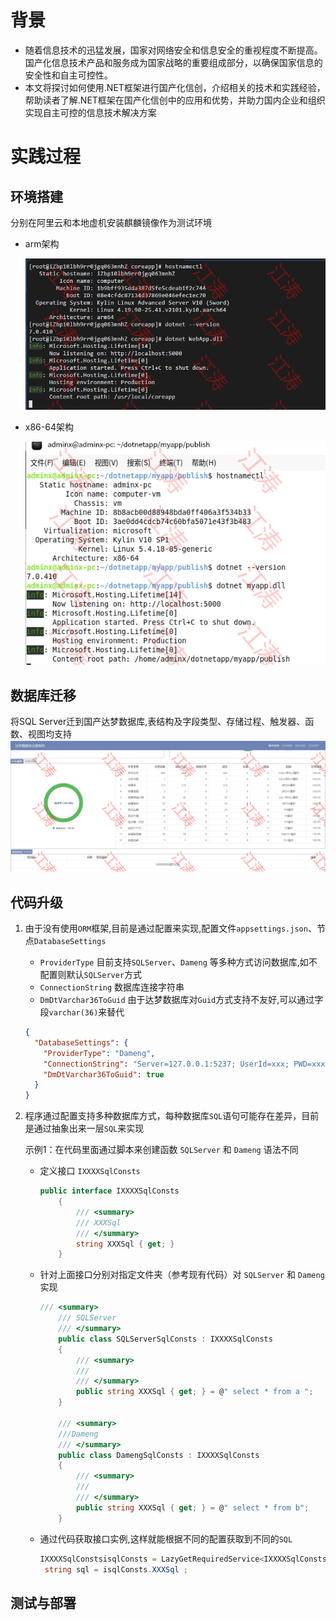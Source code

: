# 背景

- 随着信息技术的迅猛发展，国家对网络安全和信息安全的重视程度不断提高。国产化信息技术产品和服务成为国家战略的重要组成部分，以确保国家信息的安全性和自主可控性。
- 本文将探讨如何使用.NET框架进行国产化信创，介绍相关的技术和实践经验，帮助读者了解.NET框架在国产化信创中的应用和优势，并助力国内企业和组织实现自主可控的信息技术解决方案

# 实践过程

## 环境搭建

分别在阿里云和本地虚机安装麒麟镜像作为测试环境

* arm架构
  
  ![](../netImages/xc2.png)
* x86-64架构
  
  ![](../netImages/xc1.png)

## 数据库迁移

将SQL Server迁到国产达梦数据库,表结构及字段类型、存储过程、触发器、函数、视图均支持
![](../netImages/dm.png)

## 代码升级

1. 由于没有使用`ORM`框架,目前是通过配置来实现,配置文件`appsettings.json`、节点`DatabaseSettings`
   
   - `ProviderType` 目前支持`SQLServer`、`Dameng` 等多种方式访问数据库,如不配置则默认`SQLServer`方式
   - `ConnectionString` 数据库连接字符串
   - `DmDtVarchar36ToGuid` 由于达梦数据库对`Guid`方式支持不友好,可以通过字段`varchar(36)`来替代
   
   ```json
   {
     "DatabaseSettings": {
       "ProviderType": "Dameng",
       "ConnectionString": "Server=127.0.0.1:5237; UserId=xxx; PWD=xxx;Schema=xxxx",
       "DmDtVarchar36ToGuid": true
     }
   }
   ```
2. 程序通过配置支持多种数据库方式，每种数据库`SQL`语句可能存在差异，目前是通过抽象出来一层`SQL`来实现
   
   示例1：在代码里面通过脚本来创建函数 `SQLServer` 和 `Dameng` 语法不同
   
   - 定义接口 `IXXXXSqlConsts`
     
     ```c#
     public interface IXXXXSqlConsts
         {
             /// <summary>
             /// XXXSql 
             /// </summary>
             string XXXSql { get; }
         }
     ```
   - 针对上面接口分别对指定文件夹（参考现有代码）对 `SQLServer` 和 `Dameng` 实现
     
     ```c#
     /// <summary>
         /// SQLServer
         /// </summary>
         public class SQLServerSqlConsts : IXXXXSqlConsts
         {
             /// <summary>
             /// 
             /// </summary>
             public string XXXSql { get; } = @" select * from a ";
         }
     
         /// <summary>
         ///Dameng
         /// </summary>
         public class DamengSqlConsts : IXXXXSqlConsts
         {
             /// <summary>
             /// 
             /// </summary>
             public string XXXSql { get; } = @" select * from b";
         }
     ```
   - 通过代码获取接口实例,这样就能根据不同的配置获取到不同的`SQL`
     
     ```c#
     IXXXXSqlConstsisqlConsts = LazyGetRequiredService<IXXXXSqlConsts>();
      string sql = isqlConsts.XXXSql ;
     ```



## 测试与部署

